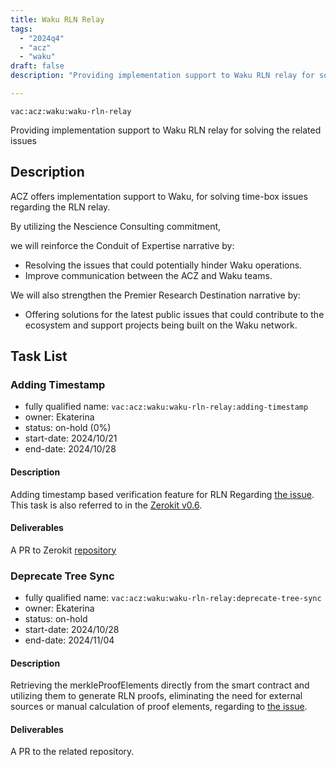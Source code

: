 ```yaml
---
title: Waku RLN Relay
tags:
  - "2024q4"
  - "acz"
  - "waku"
draft: false
description: "Providing implementation support to Waku RLN relay for solving the related issues"

---
```


`vac:acz:waku:waku-rln-relay`

Providing implementation support to Waku RLN relay for solving the related issues
## Description

ACZ offers implementation support to Waku, for solving time-box issues regarding the RLN relay. 

By utilizing the Nescience Consulting commitment, 

we will reinforce the Conduit of Expertise narrative by:
* Resolving the issues that could potentially hinder Waku operations.
* Improve communication between the ACZ and Waku teams. 

We will also strengthen the Premier Research Destination narrative by: 
* Offering solutions for the latest public issues 
that could contribute to the ecosystem 
and support projects being built on the Waku network. 

## Task List

### Adding Timestamp

* fully qualified name: `vac:acz:waku:waku-rln-relay:adding-timestamp`
* owner: Ekaterina
* status: on-hold (0%)
* start-date: 2024/10/21
* end-date: 2024/10/28

#### Description

Adding timestamp based verification feature for RLN Regarding 
[the issue](https://github.com/waku-org/nwaku/issues/2972). 
This task is also referred to in the [Zerokit v0.6](https://roadmap.vac.dev/acz/ift/zerokit-v0-6). 

#### Deliverables

A PR to Zerokit [repository](https://github.com/vacp2p/zerokit)

### Deprecate Tree Sync 

* fully qualified name: `vac:acz:waku:waku-rln-relay:deprecate-tree-sync`
* owner: Ekaterina
* status: on-hold
* start-date: 2024/10/28
* end-date: 2024/11/04

#### Description

Retrieving the merkleProofElements directly 
from the smart contract and utilizing them to generate RLN proofs, 
eliminating the need for external sources or manual calculation of proof elements, 
regarding to [the issue](https://github.com/waku-org/nwaku/issues/2924).

#### Deliverables

A PR to the related repository.